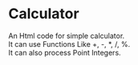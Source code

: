# Calculator
An Html code for simple calculator.<br>
It can use Functions Like +, -, *, /, %.<br>
It can also process Point Integers. 
